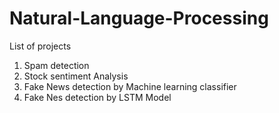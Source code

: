 # Natural-Language-Processing
List of projects 
1. Spam detection
2. Stock sentiment Analysis
3. Fake News detection by Machine learning classifier
4. Fake Nes detection by LSTM Model
